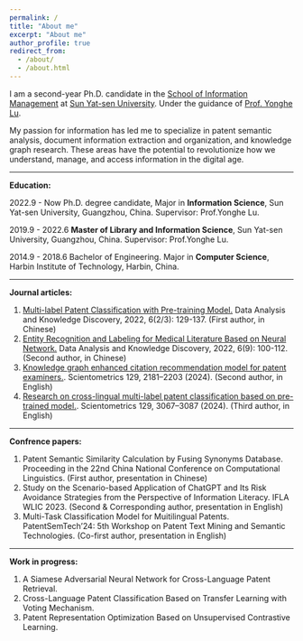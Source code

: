 ```yaml
---
permalink: /
title: "About me"
excerpt: "About me"
author_profile: true
redirect_from: 
  - /about/
  - /about.html
---
```


I am a second-year Ph.D. candidate in the [School of Information Management](https://ischool.sysu.edu.cn/) at [Sun Yat-sen University](https://www.sysu.edu.cn/sysuen/). Under the guidance of [Prof. Yonghe Lu](https://ischool.sysu.edu.cn/zh-hans/teacher/luyonghe). 

My passion for information has led me to specialize in patent semantic analysis, document information extraction and organization, and knowledge graph research. These areas have the potential to revolutionize how we understand, manage, and access information in the digital age.  

------------------------------------------------------------------------------------------
**Education:**

2022.9 - Now Ph.D. degree candidate, Major in **Information Science**, Sun Yat-sen University, Guangzhou, China.
Supervisor: Prof.Yonghe Lu.

2019.9 - 2022.6 **Master of Library and Information Science**, Sun Yat-sen University, Guangzhou, China. 
Supervisor: Prof.Yonghe Lu.

2014.9 - 2018.6 Bachelor of Engineering. Major in **Computer Science**, Harbin Institute of Technology, Harbin, China.

------------------------------------------------------------------------------------------  
**Journal articles:**

1. [Multi-label Patent Classification with Pre-training Model.](https://www.webofscience.com/wos/alldb/full-record/CSCD:7189628) Data Analysis and Knowledge Discovery, 2022, 6(2/3): 129-137. (First author, in Chinese)
2. [Entity Recognition and Labeling for Medical Literature Based on Neural Network.](https://www.webofscience.com/wos/alldb/full-record/CSCD:7321735) Data Analysis and Knowledge Discovery, 2022, 6(9): 100-112. (Second author, in Chinese)
3. [Knowledge graph enhanced citation recommendation model for patent examiners.](https://link.springer.com/article/10.1007/s11192-024-04966-9). Scientometrics 129, 2181–2203 (2024). (Second author, in English)
4. [Research on cross-lingual multi-label patent classification based on pre-trained model.](https://link.springer.com/article/10.1007/s11192-024-05024-0?utm_source=rct_congratemailt). Scientometrics 129, 3067–3087 (2024). (Third author, in English)

------------------------------------------------------------------------------------------
**Confrence papers:**

1. Patent Semantic Similarity Calculation by Fusing Synonyms Database. Proceeding in the 22nd China National Conference on Computational Linguistics. (First author, presentation in Chinese)
2. Study on the Scenario-based Application of ChatGPT and Its Risk Avoidance Strategies from the Perspective of Information Literacy. IFLA WLIC 2023. (Second & Corresponding author, presentation in English)
3. Multi-Task Classification Model for Muitilingual Patents. PatentSemTech’24: 5th Workshop on Patent Text Mining and Semantic Technologies. (Co-first author, presentation in English)

------------------------------------------------------------------------------------------
**Work in progress:**

1. A Siamese Adversarial Neural Network for Cross-Language Patent Retrieval.
2. Cross-Language Patent Classification Based on Transfer Learning with Voting Mechanism.
3. Patent Representation Optimization Based on Unsupervised Contrastive Learning.




